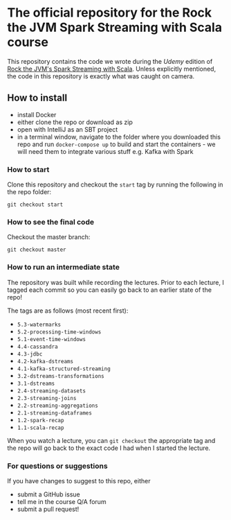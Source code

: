 # The official repository for the Rock the JVM Spark Streaming with Scala course

This repository contains the code we wrote during the *Udemy* edition of [Rock the JVM's Spark Streaming with Scala](https://rockthejvm.com/course/spark-streaming). Unless explicitly mentioned, the code in this repository is exactly what was caught on camera.

## How to install

- install Docker
- either clone the repo or download as zip
- open with IntelliJ as an SBT project
- in a terminal window, navigate to the folder where you downloaded this repo and run `docker-compose up` to build and start the containers - we will need them to integrate various stuff e.g. Kafka with  Spark

### How to start

Clone this repository and checkout the `start` tag by running the following in the repo folder:

```
git checkout start
```

### How to see the final code

Checkout the master branch:
```
git checkout master
```

### How to run an intermediate state

The repository was built while recording the lectures. Prior to each lecture, I tagged each commit so you can easily go back to an earlier state of the repo!

The tags are as follows (most recent first):

* `5.3-watermarks`
* `5.2-processing-time-windows`
* `5.1-event-time-windows`
* `4.4-cassandra`
* `4.3-jdbc`
* `4.2-kafka-dstreams`
* `4.1-kafka-structured-streaming`
* `3.2-dstreams-transformations`
* `3.1-dstreams`
* `2.4-streaming-datasets`
* `2.3-streaming-joins`
* `2.2-streaming-aggregations`
* `2.1-streaming-dataframes`
* `1.2-spark-recap`
* `1.1-scala-recap`

When you watch a lecture, you can `git checkout` the appropriate tag and the repo will go back to the exact code I had when I started the lecture.

### For questions or suggestions

If you have changes to suggest to this repo, either
- submit a GitHub issue
- tell me in the course Q/A forum
- submit a pull request!


